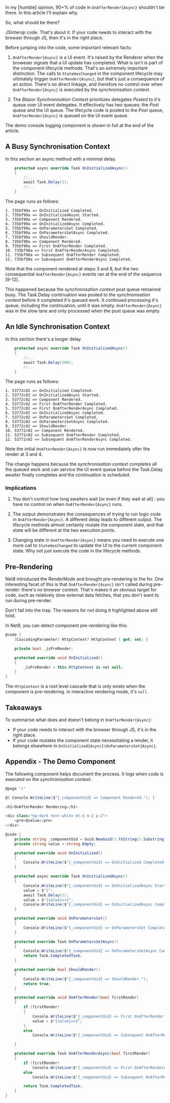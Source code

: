 ﻿In my [humble] opinion, 90+% of code in `OnAfterRender{Async}` shouldn't be there.  In this article I'll explain why.

So, what should be there?  

JSInterop code.  That's about it.  If your code needs to interact with the browser through JS, then it's in the right place.

Before jumping into the code, some important relevant facts:

1. `OnAfterRender{Async}` is a UI event.  It's raised by the Renderer when the broweser signals that a UI update has completed.  What is isn't is part of the component lifecycle methods.  That's an extremely important distinction.  The calls to `StateHasChanged` in the component lifecycle may ultimately trigger `OnAfterRender{Async}`, but that's just a consequence of an action.  There's no direct linkage, and therefore no control over when `OnAfterRender{Async}` is executed by the *synchronisation context*.

2. The *Blazor Synchronisation Context* prioritizes delegates *Posted* to it's queue over UI event delegates.  It effectively has two queues: the *Post* queue and the UI queue.  The lifecycle code is posted to the *Post* queue, `OnAfterRender{Async}` is queued on the UI event queue. 

The demo console logging component is shown in full at the end of the article.

## A Busy Synchronisation Context

In this section an async method with a minimal delay.

```csharp
    protected async override Task OnInitializedAsync()
    {
        //...
        await Task.Delay(1);
        //...
    }
```

The page runs as follows:

```text
1. 735bf90a => OnInitialized Completed.
2. 735bf90a => OnInitializedAsync Started.
3. 735bf90a => Component Rendered.
4. 735bf90a => OnInitializedAsync Completed.
5. 735bf90a => OnParametersSet Completed.
6. 735bf90a => OnParametersSetAsync Completed.
7. 735bf90a => ShouldRender.
8. 735bf90a => Component Rendered.
9. 735bf90a => First OnAfterRender Completed.
10. 735bf90a => First OnAfterRenderAsync Completed.
11. 735bf90a => Subsequent OnAfterRender Completed.
12. 735bf90a => Subsequent OnAfterRenderAsync Completed.
```

Note that the component rendered at steps 3 and 8, but the two consequential `OnAfterRender{Async}` events ran at the end of the sequence [9-12].

This happened because the *synchronisation context* post queue remained busy. The Task.Delay continuation was posted to the *synchronisation context* before it completed it's queued work. It continued processing it's queue, including the continuation, until it was empty.  `OnAfterRender{Async}` was in the slow lane and only processed when the post queue was empty.

## An Idle Synchronisation Context

In this section there's a longer delay.

```csharp
    protected async override Task OnInitializedAsync()
    {
        //...
        await Task.Delay(100);
        //...
    }
```

The page runs as follows:

```text
1. 53772c02 => OnInitialized Completed.
2. 53772c02 => OnInitializedAsync Started.
3. 53772c02 => Component Rendered.
4. 53772c02 => First OnAfterRender Completed.
5. 53772c02 => First OnAfterRenderAsync Completed.
6. 53772c02 => OnInitializedAsync Completed.
7. 53772c02 => OnParametersSet Completed.
8. 53772c02 => OnParametersSetAsync Completed.
9. 53772c02 => ShouldRender.
10. 53772c02 => Component Rendered.
11. 53772c02 => Subsequent OnAfterRender Completed.
12. 53772c02 => Subsequent OnAfterRenderAsync Completed.
```

Note the initial `OnAfterRender{Async}` is now run immediately after the render at 3 and 4.

The change happens because the *synchronisation context* completes all the queued work and can service the UI event queue before the Task.Delay awaiter finally completes and the continuation is scheduled. 

### Implications

1. You don't control how long awaiters wait [or even if they wait at all] : you have no control on when `OnAfterRender{Async}` runs.

2. The output demonstrates the consequences of trying to run logic code in `OnAfterRender{Async}`.  A different delay leads to different output.  The lifecycle methods almost certainly mutate the component state, and that state will be different at the two execution points.

3. Changing state in `OnAfterRender{Async}` means you need to execute one more call to `StateHasChanged` to update the UI to the current component state.  Why not just execute the code in the lifecycle methods. 

## Pre-Rendering

Net8 introduced the RenderMode and brought pre-rendering to the for.  One interesting facet of this is that `OnAfterRender{Async}` isn't called during pre-render: there's no browser context.  That's makes it an obvious target for code, such as relatively slow external data fetches, that you don't want to run during pre-render.

Don't fall into the trap.  The reasons for not doing it highlighted above still hold.

In Net8, you can detect component pre-rendering like this:

```csharp
@code {
    [CascadingParameter] HttpContext? HttpContext { get; set; }

    private bool _isPreRender;

    protected override void OnInitialized()
    {
        _isPreRender = this.HttpContext is not null;
    }
}
```

The `HttpContext` is a root level cascade that is only exists when the component is pre-rendering.  In interactive rendering mode, it's `null`.


## Takeaways

To summarise what does and doesn't belong in `OnAfterRender{Async}`:

 - If your code needs to interact with the browser through JS, it's in the right place.
 - If your code mutates the component state necessitating a render, it belongs elsewhere in `OnInitialized{Async}\OnParametersSet{Async}`. 


## Appendix - The Demo Component

The following component helps document the process.  It logs when code is executed on the *synchronisation context*.

```csharp
@page "/"

@{ Console.WriteLine($"{_componentUid} => Component Rendered."); }

<h1>OnAfterRender Rendering</h1>

<div class="bg-dark text-white mt-5 m-2 p-2">
    <pre>@value</pre>
</div>

@code {
    private string _componentUid = Guid.NewGuid().ToString().Substring(0, 8);
    private string value = string.Empty;

    protected override void OnInitialized()
    {
        Console.WriteLine($"{_componentUid} => OnInitialized Completed.");
    }

    protected async override Task OnInitializedAsync()
    {
        Console.WriteLine($"{_componentUid} => OnInitializedAsync Started.");
        value = $"1";
        await Task.Delay(1);
        value = $"{value}=>2";
        Console.WriteLine($"{_componentUid} => OnInitializedAsync Completed.");
    }

    protected override void OnParametersSet()
    {
        Console.WriteLine($"{_componentUid} => OnParametersSet Completed.");
    }

    protected override Task OnParametersSetAsync()
    {
        Console.WriteLine($"{_componentUid} => OnParametersSetAsync Completed.");
        return Task.CompletedTask;
    }

    protected override bool ShouldRender()
    {
        Console.WriteLine($"{_componentUid} => ShouldRender.");
        return true;
    }

    protected override void OnAfterRender(bool firstRender)
    {
        if (firstRender)
        {
            Console.WriteLine($"{_componentUid} => First OnAfterRender Completed.");
            value = $"{value}=>3";
        }
        else
            Console.WriteLine($"{_componentUid} => Subsequent OnAfterRender Completed.");

    }

    protected override Task OnAfterRenderAsync(bool firstRender)
    {
        if (firstRender)
            Console.WriteLine($"{_componentUid} => First OnAfterRenderAsync Completed.");
        else
            Console.WriteLine($"{_componentUid} => Subsequent OnAfterRenderAsync Completed.");

        return Task.CompletedTask;
    }
}
```


